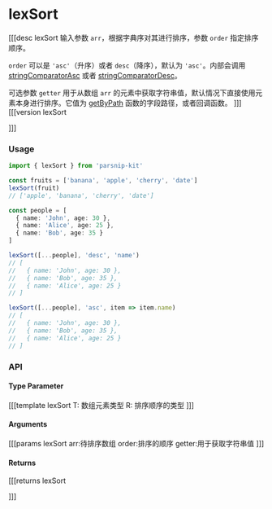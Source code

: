 # lexSort
[[[desc lexSort
输入参数 `arr`，根据字典序对其进行排序，参数 `order` 指定排序顺序。

`order` 可以是 `'asc'`（升序）或者 `desc`（降序），默认为 `'asc'`。内部会调用 [stringComparatorAsc](../common/constants#stringcomparatorasc) 或者 [stringComparatorDesc](../common/constants#stringcomparatordesc)。

可选参数 `getter` 用于从数组 `arr` 的元素中获取字符串值，默认情况下直接使用元素本身进行排序。它值为 [getByPath](../object/getByPath) 函数的字段路径，或者回调函数。
]]]
[[[version lexSort
  
]]]

### Usage

```ts
import { lexSort } from 'parsnip-kit'

const fruits = ['banana', 'apple', 'cherry', 'date']
lexSort(fruit)
// ['apple', 'banana', 'cherry', 'date']

const people = [
  { name: 'John', age: 30 },
  { name: 'Alice', age: 25 },
  { name: 'Bob', age: 35 }
]

lexSort([...people], 'desc', 'name')
// [
//   { name: 'John', age: 30 },
//   { name: 'Bob', age: 35 },
//   { name: 'Alice', age: 25 }
// ]

lexSort([...people], 'asc', item => item.name)
// [
//   { name: 'John', age: 30 },
//   { name: 'Bob', age: 35 },
//   { name: 'Alice', age: 25 }
// ]
```


### API

#### Type Parameter

[[[template lexSort
T: 数组元素类型
R: 排序顺序的类型
]]]

#### Arguments

[[[params lexSort
arr:待排序数组
order:排序的顺序
getter:用于获取字符串值
]]]

#### Returns

[[[returns lexSort

]]]
